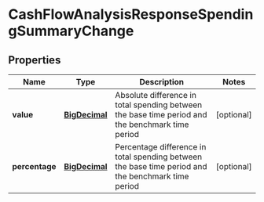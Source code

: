 
# CashFlowAnalysisResponseSpendingSummaryChange

## Properties
Name | Type | Description | Notes
------------ | ------------- | ------------- | -------------
**value** | [**BigDecimal**](BigDecimal.md) | Absolute difference in total spending between the base time period and the benchmark time period |  [optional]
**percentage** | [**BigDecimal**](BigDecimal.md) | Percentage difference in total spending between the base time period and the benchmark time period |  [optional]




